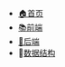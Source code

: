 <!-- _navbar.md 默认导航栏文件 -->

* [🏠首页](/)
* [📚前端](/frontend/)
* [🔧后端](/backend/)
* 📝[数据结构](/data-structure/)